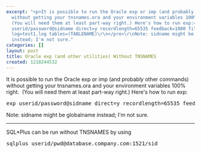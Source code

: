 ```yaml
---
excerpt: "<p>It is possible to run the Oracle exp or imp (and probably other commands)
  without getting your tnsnames.ora and your environment variables 100% right.&nbsp;
  (You will need them at least part-way right.) Here's how to run exp:</p>\r\n  <pre>\r\nexp
  userid/password@sidname direct=y recordlength=65535 feedback=1000 file=test1.dmp
  log=test1.log tables=(TABLENAME)\r\n</pre>\r\nNote: sidname might be globalname
  instead; I'm not sure."
categories: []
layout: post
title: Oracle exp (and other utilities) Without TNSNAMES
created: 1218244532
---
```

<p>It is possible to run the Oracle exp or imp (and probably other commands) without getting your tnsnames.ora and your environment variables 100% right.&nbsp; (You will need them at least part-way right.) Here's how to run exp:</p>
  <pre>
exp userid/password@sidname direct=y recordlength=65535 feedback=1000 file=test1.dmp log=test1.log tables=(TABLENAME)
</pre>
Note: sidname might be globalname instead; I'm not sure.
<hr />
<p>SQL*Plus can be run without TNSNAMES by using <pre>sqlplus userid/pwd@database.company.com:1521/sid</pre></p>
